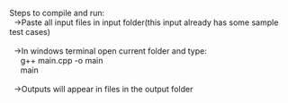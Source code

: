 Steps to compile and run:<br>&nbsp;
   ->Paste all input files in input folder(this input already has some sample test cases)<br />
   <br />&nbsp;
   ->In windows terminal open current folder and type:<br />&nbsp;
     &nbsp; &nbsp;g++ main.cpp -o main<br />&nbsp;
     &nbsp; &nbsp;main<br />&nbsp;
     <br />&nbsp;
   ->Outputs will appear in files in the output folder
